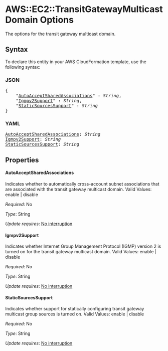 # AWS::EC2::TransitGatewayMulticastDomain Options

The options for the transit gateway multicast domain.

## Syntax

To declare this entity in your AWS CloudFormation template, use the following syntax:

### JSON

<pre>
{
    "<a href="#autoacceptsharedassociations" title="AutoAcceptSharedAssociations">AutoAcceptSharedAssociations</a>" : <i>String</i>,
    "<a href="#igmpv2support" title="Igmpv2Support">Igmpv2Support</a>" : <i>String</i>,
    "<a href="#staticsourcessupport" title="StaticSourcesSupport">StaticSourcesSupport</a>" : <i>String</i>
}
</pre>

### YAML

<pre>
<a href="#autoacceptsharedassociations" title="AutoAcceptSharedAssociations">AutoAcceptSharedAssociations</a>: <i>String</i>
<a href="#igmpv2support" title="Igmpv2Support">Igmpv2Support</a>: <i>String</i>
<a href="#staticsourcessupport" title="StaticSourcesSupport">StaticSourcesSupport</a>: <i>String</i>
</pre>

## Properties

#### AutoAcceptSharedAssociations

Indicates whether to automatically cross-account subnet associations that are associated with the transit gateway multicast domain. Valid Values: enable | disable

_Required_: No

_Type_: String

_Update requires_: [No interruption](https://docs.aws.amazon.com/AWSCloudFormation/latest/UserGuide/using-cfn-updating-stacks-update-behaviors.html#update-no-interrupt)

#### Igmpv2Support

Indicates whether Internet Group Management Protocol (IGMP) version 2 is turned on for the transit gateway multicast domain. Valid Values: enable | disable

_Required_: No

_Type_: String

_Update requires_: [No interruption](https://docs.aws.amazon.com/AWSCloudFormation/latest/UserGuide/using-cfn-updating-stacks-update-behaviors.html#update-no-interrupt)

#### StaticSourcesSupport

Indicates whether support for statically configuring transit gateway multicast group sources is turned on. Valid Values: enable | disable

_Required_: No

_Type_: String

_Update requires_: [No interruption](https://docs.aws.amazon.com/AWSCloudFormation/latest/UserGuide/using-cfn-updating-stacks-update-behaviors.html#update-no-interrupt)

